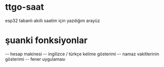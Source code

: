 # ttgo-saat
esp32 tabanlı akıllı saatim için yazdığım arayüz

# şuanki fonksiyonlar

-- hesap makinesi
-- ingilizce / türkçe kelime gösterimi
-- namaz vakitlerinin gösterimi
-- fener uygulaması
